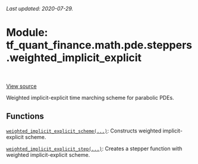 <!--
This file is generated by a tool. Do not edit directly.
For open-source contributions the docs will be updated automatically.
-->

*Last updated: 2020-07-29.*

<div itemscope itemtype="http://developers.google.com/ReferenceObject">
<meta itemprop="name" content="tf_quant_finance.math.pde.steppers.weighted_implicit_explicit" />
<meta itemprop="path" content="Stable" />
</div>

# Module: tf_quant_finance.math.pde.steppers.weighted_implicit_explicit

<!-- Insert buttons and diff -->

<table class="tfo-notebook-buttons tfo-api" align="left">
</table>

<a target="_blank" href="https://github.com/google/tf-quant-finance/blob/master/tf_quant_finance/math/pde/steppers/weighted_implicit_explicit.py">View source</a>



Weighted implicit-explicit time marching scheme for parabolic PDEs.



## Functions

[`weighted_implicit_explicit_scheme(...)`](../../../../tf_quant_finance/math/pde/steppers/weighted_implicit_explicit/weighted_implicit_explicit_scheme.md): Constructs weighted implicit-explicit scheme.

[`weighted_implicit_explicit_step(...)`](../../../../tf_quant_finance/math/pde/steppers/weighted_implicit_explicit/weighted_implicit_explicit_step.md): Creates a stepper function with weighted implicit-explicit scheme.

